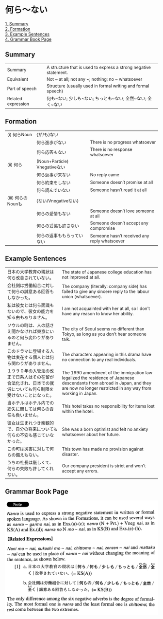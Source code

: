 # 何ら～ない

[1. Summary](#summary)<br>
[2. Formation](#formation)<br>
[3. Example Sentences](#example-sentences)<br>
[4. Grammar Book Page](#grammar-book-page)<br>


## Summary

<table><tr>   <td>Summary</td>   <td>A structure that is used to express a strong negative statement.</td></tr><tr>   <td>Equivalent</td>   <td>Not ~ at all; not any ~; nothing; no ~ whatsoever</td></tr><tr>   <td>Part of speech</td>   <td>Structure (usually used in formal writing and formal speech)</td></tr><tr>   <td>Related expression</td>   <td>何も~ない; 少しも~ない; ちっとも~ない; 全然~ない; 全く~ない</td></tr></table>

## Formation

<table class="table"><tbody><tr class="tr head"><td class="td"><span class="numbers">(i)</span> <span class="concept">何ら</span><span class="bold">Noun</span></td><td class="td"><span>{が/も}</span><span class="concept">ない</span></td><td class="td"></td></tr><tr class="tr"><td class="td"></td><td class="td"><span class="concept">何ら</span><span>進歩が</span><span class="concept">ない</span></td><td class="td"><span>There is no progress whatsoever</span></td></tr><tr class="tr"><td class="td"></td><td class="td"><span class="concept">何ら</span><span>応答も</span><span class="concept">ない</span></td><td class="td"><span>There is no response whatsoever</span></td></tr><tr class="tr head"><td class="td"><span class="numbers">(ii)</span> <span class="concept">何ら</span></td><td class="td"><span>(Noun+Particle) Vnegative</span><span class="concept">ない</span></td><td class="td"></td></tr><tr class="tr"><td class="td"></td><td class="td"><span class="concept">何ら</span><span>返事が来</span><span class="concept">ない</span></td><td class="td"><span>No reply came</span></td></tr><tr class="tr"><td class="td"></td><td class="td"><span class="concept">何ら</span><span>約束をし</span><span class="concept">ない</span></td><td class="td"><span>Someone doesn’t promise at all</span></td></tr><tr class="tr"><td class="td"></td><td class="td"><span class="concept">何ら</span><span>読んで</span><span class="concept">いない</span></td><td class="td"><span>Someone hasn’t read it at all</span></td></tr><tr class="tr head"><td class="td"><span class="numbers">(iii)</span> <span class="concept">何ら</span><span class="bold">のNounも</span></td><td class="td"><span>{</span><span class="concept">ない</span><span>/Vnegative</span><span class="concept">ない</span><span>}</span></td><td class="td"></td></tr><tr class="tr"><td class="td"></td><td class="td"><span class="concept">何ら</span><span>の愛情も</span><span class="concept">ない</span></td><td class="td"><span>Someone doesn’t love someone at all</span></td></tr><tr class="tr"><td class="td"></td><td class="td"><span class="concept">何ら</span><span>の妥協も許さ</span><span class="concept">ない</span></td><td class="td"><span>Someone doesn’t accept any compromise</span></td></tr><tr class="tr"><td class="td"></td><td class="td"><span class="concept">何ら</span><span>の返事ももらって</span><span class="concept">いない</span></td><td class="td"><span>Someone hasn’t received any reply whatsoever</span></td></tr></tbody></table>

## Example Sentences

<table><tr>   <td>日本の大学教育の現状は何ら改善されていない。</td>   <td>The state of Japanese college education has not improved at all.</td></tr><tr>   <td>会社側は労働組合に対して何らの誠意ある回答もしなかった。</td>   <td>The company (literally: company side) has failed to give any sincere reply to the labour union (whatsoever).</td></tr><tr>   <td>私は彼女とは何ら面識もないので、彼女の能力を知る由もありません。</td>   <td>I am not acquainted with her at all, so I don't have any reason to know her ability.</td></tr><tr>   <td>ソウルの町は、人の話さえ聞かなければ東京にいるのと何ら変わりがありません。</td>   <td>The city of Seoul seems no different than Tokyo, as long as you don't hear someone talk.</td></tr><tr>   <td>このドラマに登場する人物は実在する個人とは何ら関わりがありません。</td>   <td>The characters appearing in this drama have no connection to any real individuals.</td></tr><tr>   <td>１９９０年の入管法の改正で日系人はその在留が合法化され、日本での就労についても何ら制限を受けないことになった。</td>   <td>The 1990 amendment of the immigration law legalized the residence of Japanese descendants from abroad in Japan, and they are now no longer restricted in any way from working in Japan.</td></tr><tr>   <td>当ホテルはホテル内での紛失に関しては何らの責任も負いません。</td>   <td>This hotel takes no responsibility for items lost within the hotel.</td></tr><tr>   <td>彼女は生まれつき楽観的で、自分の将来についても何らの不安も感じていなかった。</td>   <td>She was a born optimist and felt no anxiety whatsoever about her future.</td></tr><tr>   <td>この町は災害に対して何らの備えもない。</td>   <td>This town has made no provision against disaster.</td></tr><tr>   <td>うちの社長は厳しくて、何らの失敗も許してくれない。</td>   <td>Our company president is strict and won't accept any errors.</td></tr></table>

## Grammar Book Page

![](../img/Advanced何ら～ない.png)

